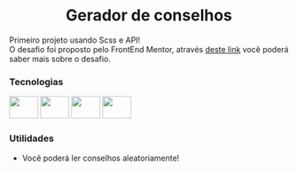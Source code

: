 <h1 align="center">
  Gerador de conselhos
</h1>
Primeiro projeto usando Scss e API! </br>
O desafio foi proposto pelo FrontEnd Mentor, através <a href="https://www.frontendmentor.io/challenges/advice-generator-app-QdUG-13db">deste link</a> você poderá saber mais sobre o desafio.

### Tecnologias

<div>
  <img src="https://cdn.jsdelivr.net/gh/devicons/devicon/icons/html5/html5-original.svg" width="52px" height="40" />
  <img src="https://cdn.jsdelivr.net/gh/devicons/devicon/icons/css3/css3-original.svg" width="52px" height="40" />
  <img src="https://cdn.jsdelivr.net/gh/devicons/devicon/icons/sass/sass-original.svg" width="52px" height="40" />        
  <img src="https://cdn.jsdelivr.net/gh/devicons/devicon/icons/javascript/javascript-original.svg" width="52px" height="40" />
</div>

### Utilidades

- Você poderá ler conselhos aleatoriamente!
